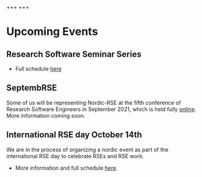 +++
+++

# Upcoming Events

## Research Software Seminar Series

- Full schedule [here](/events/seminar-series)

## SeptembRSE

Some of us will be representing Nordic-RSE at the fifth conference of Research Software Engineers in September 2021, which is held fully [online](https://septembrse.society-rse.org/). More information coming soon. 

## International RSE day October 14th

We are in the process of organizing a nordic event as part of the international RSE day to celebrate RSEs and RSE work. 

- More information and full schedule [here](/events/international-rse-day).



